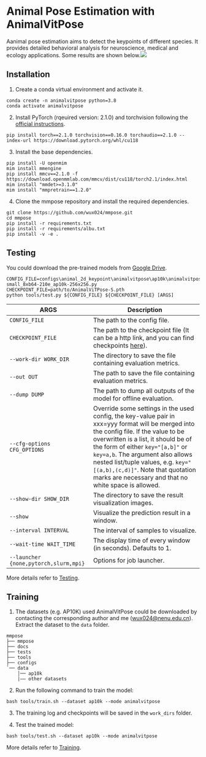 # Animal Pose Estimation with AnimalVitPose

Aanimal pose estimation aims to detect the keypoints of different species. It provides detailed behavioral analysis for neuroscience, medical and ecology applications. Some results are shown below.![](https://s3.bmp.ovh/imgs/2024/07/27/e1b49c32bd1cccbf.jpg)
## Installation

1. Create a conda virtual environment and activate it.

```
conda create -n animalvitpose python=3.8
conda activate animalvitpose
```

2. Install PyTorch (rqeuired version: 2.1.0) and torchvision following the [official instructions](https://pytorch.org/).

```
pip install torch==2.1.0 torchvision==0.16.0 torchaudio==2.1.0 --index-url https://download.pytorch.org/whl/cu118
```

3. Install the base dependencies.

```
pip install -U openmim
mim install mmengine
pip install mmcv==2.1.0 -f https://download.openmmlab.com/mmcv/dist/cu118/torch2.1/index.html
mim install "mmdet>=3.1.0"
mim install "mmpretrain==1.2.0"
```

4. Clone the mmpose repository and install the required dependencies.

```
git clone https://github.com/wux024/mmpose.git
cd mmpose
pip install -r requirements.txt
pip install -r requirements/albu.txt
pip install -v -e .
```
## Testing
You could download the pre-trained models from [Google Drive](https://drive.google.com/drive/folders/1S1l5ohbf0x7Nm60k86K6OUqZFsCFg-sQ?usp=sharing).

```
CONFIG_FILE=configs\animal_2d_keypoint\animalvitpose\ap10k\animalvitpose-small_8xb64-210e_ap10k-256x256.py
CHECKPOINT_FILE=path/to/AnimalViTPose-S.pth
python tools/test.py ${CONFIG_FILE} ${CHECKPOINT_FILE} [ARGS]
```
| ARGS                                  | Description                                                                                                                                                         |
| ------------------------------------- | ------------------------------------------------------------------------------------------------------------------------------------------------------------------- |
| `CONFIG_FILE`                         | The path to the config file.                                                                                                                                        |
| `CHECKPOINT_FILE`                     | The path to the checkpoint file (It can be a http link, and you can find checkpoints [here](https://MMPose.readthedocs.io/en/latest/model_zoo.html)).               |
| `--work-dir WORK_DIR`                 | The directory to save the file containing evaluation metrics.                                                                                                       |
| `--out OUT`                           | The path to save the file containing evaluation metrics.                                                                                                            |
| `--dump DUMP`                         | The path to dump all outputs of the model for offline evaluation.                                                                                                   |
| `--cfg-options CFG_OPTIONS`           | Override some settings in the used config, the key-value pair in xxx=yyy format will be merged into the config file. If the value to be overwritten is a list, it should be of the form of either `key="[a,b]"` or `key=a,b`. The argument also allows nested list/tuple values, e.g. `key="[(a,b),(c,d)]"`. Note that quotation marks are necessary and that no white space is allowed. |
| `--show-dir SHOW_DIR`                 | The directory to save the result visualization images.                                                                                                              |
| `--show`                              | Visualize the prediction result in a window.                                                                                                                        |
| `--interval INTERVAL`                 | The interval of samples to visualize.                                                                                                                               |
| `--wait-time WAIT_TIME`               | The display time of every window (in seconds). Defaults to 1.                                                                                                       |
| `--launcher {none,pytorch,slurm,mpi}` | Options for job launcher.     

More details refer to [Testing](https://mmpose.readthedocs.io/en/latest/user_guides/train_and_test.html#test-your-model).
## Training

1. The datasets (e.g. AP10K) used AnimalVitPose could be downloaded by contacting the corresponding author and me (<EMAIL>wux024@nenu.edu.cn). Extract the dataset to the `data` folder.
```text
mmpose
├── mmpose
├── docs
├── tests
├── tools
├── configs
`── data
    │── ap10k
    |—— other datasets
```

2. Run the following command to train the model:
```
bash tools/train.sh --dataset ap10k --mode animalvitpose
```

3. The training log and checkpoints will be saved in the `work_dirs` folder.

4. Test the trained model:
``` 
bash tools/test.sh --dataset ap10k --mode animalvitpose
```

More details refer to [Training](https://mmpose.readthedocs.io/en/latest/user_guides/train_and_test.html#launch-training).


